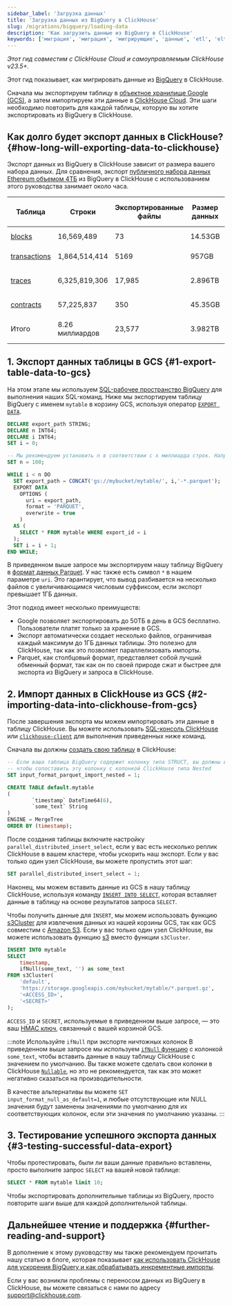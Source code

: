 ```yaml
---
sidebar_label: 'Загрузка данных'
title: 'Загрузка данных из BigQuery в ClickHouse'
slug: /migrations/bigquery/loading-data
description: 'Как загрузить данные из BigQuery в ClickHouse'
keywords: ['миграция', 'миграция', 'мигрирующие', 'данные', 'etl', 'elt', 'BigQuery']
---
```


_Этот гид совместим с ClickHouse Cloud и самоуправляемым ClickHouse v23.5+._

Этот гид показывает, как мигрировать данные из [BigQuery](https://cloud.google.com/bigquery) в ClickHouse.

Сначала мы экспортируем таблицу в [объектное хранилище Google (GCS)](https://cloud.google.com/storage), а затем импортируем эти данные в [ClickHouse Cloud](https://clickhouse.com/cloud). Эти шаги необходимо повторить для каждой таблицы, которую вы хотите экспортировать из BigQuery в ClickHouse.

## Как долго будет экспорт данных в ClickHouse? {#how-long-will-exporting-data-to-clickhouse}

Экспорт данных из BigQuery в ClickHouse зависит от размера вашего набора данных. Для сравнения, экспорт [публичного набора данных Ethereum объемом 4ТБ](https://cloud.google.com/blog/products/data-analytics/ethereum-bigquery-public-dataset-smart-contract-analytics) из BigQuery в ClickHouse с использованием этого руководства занимает около часа.

| Таблица                                                                                         | Строки        | Экспортированные файлы | Размер данных | Экспорт из BigQuery | Время слота     | Импорт в ClickHouse |
| ------------------------------------------------------------------------------------------------ | ------------- | --------------------- | ------------- | ------------------- | ---------------- | -------------------- |
| [blocks](https://github.com/ClickHouse/examples/blob/main/ethereum/schemas/blocks.md)            | 16,569,489    | 73                    | 14.53GB       | 23 сек              | 37 мин           | 15.4 сек            |
| [transactions](https://github.com/ClickHouse/examples/blob/main/ethereum/schemas/transactions.md) | 1,864,514,414 | 5169                  | 957GB         | 1 мин 38 сек        | 1 день 8ч        | 18 мин 5 сек        |
| [traces](https://github.com/ClickHouse/examples/blob/main/ethereum/schemas/traces.md)            | 6,325,819,306 | 17,985                | 2.896TB       | 5 мин 46 сек        | 5 дней 19 ч      | 34 мин 55 сек       |
| [contracts](https://github.com/ClickHouse/examples/blob/main/ethereum/schemas/contracts.md)      | 57,225,837    | 350                   | 45.35GB       | 16 сек              | 1 ч 51 мин       | 39.4 сек            |
| Итого                                                                                             | 8.26 миллиардов| 23,577                | 3.982TB       | 8 мин 3 сек        | > 6 дней 5 ч     | 53 мин 45 сек       |

## 1. Экспорт данных таблицы в GCS {#1-export-table-data-to-gcs}

На этом этапе мы используем [SQL-рабочее пространство BigQuery](https://cloud.google.com/bigquery/docs/bigquery-web-ui) для выполнения наших SQL-команд. Ниже мы экспортируем таблицу BigQuery с именем `mytable` в корзину GCS, используя оператор [`EXPORT DATA`](https://cloud.google.com/bigquery/docs/reference/standard-sql/other-statements).

```sql
DECLARE export_path STRING;
DECLARE n INT64;
DECLARE i INT64;
SET i = 0;

-- Мы рекомендуем установить n в соответствии с x миллиарда строк. Например, 5 миллиардов строк, n = 5
SET n = 100;

WHILE i < n DO
  SET export_path = CONCAT('gs://mybucket/mytable/', i,'-*.parquet');
  EXPORT DATA
    OPTIONS (
      uri = export_path,
      format = 'PARQUET',
      overwrite = true
    )
  AS (
    SELECT * FROM mytable WHERE export_id = i
  );
  SET i = i + 1;
END WHILE;
```

В приведенном выше запросе мы экспортируем нашу таблицу BigQuery в [формат данных Parquet](https://parquet.apache.org/). У нас также есть символ `*` в нашем параметре `uri`. Это гарантирует, что вывод разбивается на несколько файлов с увеличивающимся числовым суффиксом, если экспорт превышает 1ГБ данных.

Этот подход имеет несколько преимуществ:

- Google позволяет экспортировать до 50ТБ в день в GCS бесплатно. Пользователи платят только за хранение в GCS.
- Экспорт автоматически создает несколько файлов, ограничивая каждый максимум до 1ГБ данных таблицы. Это полезно для ClickHouse, так как это позволяет параллелизовать импорты.
- Parquet, как столбцовый формат, представляет собой лучший обменный формат, так как он по своей природе сжат и быстрее для экспорта из BigQuery и запроса в ClickHouse.

## 2. Импорт данных в ClickHouse из GCS {#2-importing-data-into-clickhouse-from-gcs}

После завершения экспорта мы можем импортировать эти данные в таблицу ClickHouse. Вы можете использовать [SQL-консоль ClickHouse](/integrations/sql-clients/sql-console) или [`clickhouse-client`](/interfaces/cli) для выполнения приведенных ниже команд.

Сначала вы должны [создать свою таблицу](/sql-reference/statements/create/table) в ClickHouse:

```sql
-- Если ваша таблица BigQuery содержит колонку типа STRUCT, вы должны включить эту настройку
-- чтобы сопоставить эту колонку с колонкой ClickHouse типа Nested
SET input_format_parquet_import_nested = 1;

CREATE TABLE default.mytable
(
        `timestamp` DateTime64(6),
        `some_text` String
)
ENGINE = MergeTree
ORDER BY (timestamp);
```

После создания таблицы включите настройку `parallel_distributed_insert_select`, если у вас есть несколько реплик ClickHouse в вашем кластере, чтобы ускорить наш экспорт. Если у вас только один узел ClickHouse, вы можете пропустить этот шаг:

```sql
SET parallel_distributed_insert_select = 1;
```

Наконец, мы можем вставить данные из GCS в нашу таблицу ClickHouse, используя команду [`INSERT INTO SELECT`](/sql-reference/statements/insert-into#inserting-the-results-of-select), которая вставляет данные в таблицу на основе результатов запроса `SELECT`.

Чтобы получить данные для `INSERT`, мы можем использовать функцию [s3Cluster](/sql-reference/table-functions/s3Cluster) для извлечения данных из нашей корзины GCS, так как GCS совместим с [Amazon S3](https://aws.amazon.com/s3/). Если у вас только один узел ClickHouse, вы можете использовать функцию [s3](/sql-reference/table-functions/s3) вместо функции `s3Cluster`.

```sql
INSERT INTO mytable
SELECT
    timestamp,
    ifNull(some_text, '') as some_text
FROM s3Cluster(
    'default',
    'https://storage.googleapis.com/mybucket/mytable/*.parquet.gz',
    '<ACCESS_ID>',
    '<SECRET>'
);
```

`ACCESS_ID` и `SECRET`, используемые в приведенном выше запросе, — это ваш [HMAC ключ](https://cloud.google.com/storage/docs/authentication/hmackeys), связанный с вашей корзиной GCS.

:::note Используйте `ifNull` при экспорте ничтожных колонок
В приведенном выше запросе мы используем [`ifNull` функцию](/sql-reference/functions/functions-for-nulls#ifnull) с колонкой `some_text`, чтобы вставить данные в нашу таблицу ClickHouse с значением по умолчанию. Вы также можете сделать свои колонки в ClickHouse [`Nullable`](/sql-reference/data-types/nullable), но это не рекомендуется, так как это может негативно сказаться на производительности.

В качестве альтернативы вы можете `SET input_format_null_as_default=1`, и любые отсутствующие или NULL значения будут заменены значениями по умолчанию для их соответствующих колонок, если эти значения по умолчанию указаны.
:::

## 3. Тестирование успешного экспорта данных {#3-testing-successful-data-export}

Чтобы протестировать, были ли ваши данные правильно вставлены, просто выполните запрос `SELECT` на вашей новой таблице:

```sql
SELECT * FROM mytable limit 10;
```

Чтобы экспортировать дополнительные таблицы из BigQuery, просто повторите шаги выше для каждой дополнительной таблицы.

## Дальнейшее чтение и поддержка {#further-reading-and-support}

В дополнение к этому руководству мы также рекомендуем прочитать нашу статью в блоге, которая показывает [как использовать ClickHouse для ускорения BigQuery и как обрабатывать инкрементные импорты](https://clickhouse.com/blog/clickhouse-bigquery-migrating-data-for-realtime-queries).

Если у вас возникли проблемы с переносом данных из BigQuery в ClickHouse, вы можете связаться с нами по адресу support@clickhouse.com.
